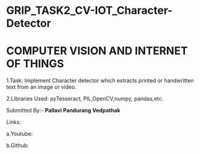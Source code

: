 # GRIP_TASK2_CV-IOT_Character-Detector

# **COMPUTER VISION AND INTERNET OF THINGS**

1.Task: Implement Character detector which extracts printed or handwritten text from an image or video.

2.Libraries Used: pyTesseract, PIL,OpenCV,numpy, pandas,etc.

Submitted By:- **Pallavi Pandurang Vedpathak**

Links:

a.Youtube:

b.Github: 
